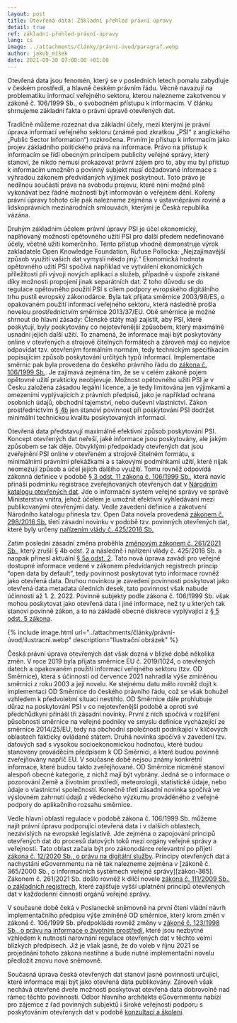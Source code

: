 ```yaml
---
layout: post
title: Otevřená data: Základní přehled právní úpravy
detail: true
ref: základní-přehled-právní-úpravy
lang: cs
image: ../attachments/články/právní-úvod/paragraf.webp
author: jakub_míšek
date: 2021-09-30 07:00:00 +01:00
---
```

Otevřená data jsou fenomén, který se v posledních letech pomalu zabydluje v českém prostředí, a hlavně českém právním řádu. Věcně navazují na problematiku informací veřejného sektoru, kterou nalezneme zakotvenou v zákoně č. 106/1999 Sb., o svobodném přístupu k informacím. V článku shrnujeme základní fakta o právní úpravě otevřených dat.

<!--more-->

Tradičně můžeme rozeznat dva základní účely, mezi kterými je právní úprava informací veřejného sektoru (známé pod zkratkou „PSI“ z anglického „Public Sector Information“) rozkročena. 
Prvním je přístup k informacím jako projev základního politického práva na informace. 
Právo na přístup k informacím se řídí obecným principem publicity veřejné správy, který stanoví, že nikdo nemusí prokazovat právní zájem pro to, aby mu byl přístup k informacím umožněn a povinný subjekt musí dožadované informace s výhradou zákonem předvídaných výjimek poskytnout. 
Toto právo je nedílnou součástí práva na svobodu projevu, které není možné plně vykonávat bez řádné možnosti být informován o veřejném dění. Kořeny právní úpravy tohoto cíle pak nalezneme zejména v ústavněprávní rovině a lidskoprávních mezinárodních smlouvách, kterými je Česká republika vázána.

Druhým základním účelem právní úpravy PSI je účel ekonomický, naplňovaný možností opětovného užití PSI pro další předem nedefinované účely, včetně užití komerčního. 
Tento přístup vhodně demonstruje výrok zakladatele Open Knowledge Foundation, Rufuse Pollocka: „Nejzajímavější způsob využití vašich dat vymyslí někdo jiný.“ 
Ekonomická hodnota opětovného užití PSI spočívá například ve vytváření ekonomických příležitostí při vývoji nových aplikací a služeb, případně v úspoře získané díky možnosti propojení jinak separátních dat. 
Z toho důvodu se do regulace opětovného použití PSI s cílem podpory evropského digitálního trhu pustil evropský zákonodárce. 
Byla tak přijata směrnice 2003/98/ES, o opakovaném použití informací veřejného sektoru, která následně prošla novelou prostřednictvím směrnice 2013/37/EU. 
Obě směrnice je možné shrnout do hlavní zásady: Členské státy mají zajistit, aby PSI, které poskytují, byly poskytovány co nejotevřenější způsobem, který maximálně usnadní jejich další užití. 
To znamená, že informace mají být poskytovány online v otevřených a strojově čitelných formátech a zároveň mají co nejvíce odpovídat tzv. otevřeným formálním normám, tedy technickým specifikacím popisujícím způsob poskytování určitých typů informací. 
Implementace směrnic pak byla provedena do českého právního řádu do [zákona č. 106/1999 Sb.][zákon-106]. 
Je zajímavá zejména tím, že se v celém zákoně pojem opětovné užití prakticky neobjevuje. 
Možnost opětovného užití PSI je v Česku založena zásadou legální licence, a je tedy limitována jen výjimkami a omezeními vyplývajících z právních předpisů, jako je například ochrana osobních údajů, obchodní tajemství, nebo duševní vlastnictví. 
Zákon prostřednictvím [§ 4b][paragraf-4b] jen stanoví povinnost při poskytování PSI dodržet minimální technickou kvalitu poskytovaných informací.

Otevřená data představují maximálně efektivní způsob poskytování PSI. Koncept otevřených dat neřeší, jaké informace jsou poskytovány, ale jakým způsobem se tak děje. 
Obvyklými předpoklady otevřených dat jsou zveřejnění PSI online v otevřeném a strojově čitelném formátu, s minimálními právními překážkami a s takovými podmínkami užití, které nijak neomezují způsob a účel jejich dalšího využití. 
Tomu rovněž odpovídá zákonná definice v podobě [§ 3 odst. 11 zákona č. 106/1999 Sb.][paragraf-3], která navíc přináší podmínku registrace zveřejňovaných otevřených dat v [Národním katalogu otevřených dat][NKOD]. 
Jde o informační systém veřejné správy ve správě Ministerstva vnitra, jehož účelem je umožnit efektivní vyhledávání mezi publikovanými otevřenými daty. 
Vedle zavedení definice a zakotvení Národního katalogu přinesla tzv. Open Data novela provedená [zákonem č. 298/2016 Sb.][zákon-298] třetí zásadní novinku v podobě tzv. povinných otevřených dat, které byly určeny [nařízením vlády č. 425/2016 Sb.][nařízení-425] 

Zatím poslední zásadní změna proběhla [změnovým zákonem č. 261/2021 Sb.][zákon-261], který zrušil § 4b odst. 2 a následně i nařízení vlády č. 425/2016 Sb. a naopak přinesl aktuální [§ 5a odst. 2][paragraf-5a]. 
Tato nová úprava zavádí pro veřejně dostupné informace vedené v zákonem předvídaných registrech princip “open data by default”, tedy povinnost poskytovat tyto informace rovněž jako otevřená data. 
Druhou novinkou je zavedení povinnosti poskytovat jako otevřená data metadata úředních desek, tato povinnost však nabude účinnosti až 1. 2. 2022. 
Povinné subjekty podle zákona č. 106/1999 Sb. však mohou poskytovat jako otevřená data i jiné informace, než ty u kterých tak stanoví povinně zákon, a to na základě obecné diskrece vyplývající z [§ 5 odst. 5 zákona][paragraf-5].

{% include image.html url="../attachments/články/právní-úvod/ilustracni.webp" description="Ilustrační obrázek" %}

Česká právní úprava otevřených dat však dozná v blízké době několika změn. 
V roce 2019 byla přijata směrnice EU č. 2019/1024, o otevřených datech a opakovaném použití informací veřejného sektoru (tzv. OD Směrnice), která s účinností od července 2021 nahradila výše zmíněnou směrnici z roku 2003 a její novelu. 
Ke stejnému datu mělo rovněž dojít k implementaci OD Směrnice do českého právního řádu, což se však bohužel vzhledem k předvolební situaci nestihlo. 
OD Směrnice dále prohlubuje důraz na poskytování PSI v co nejotevřenější podobě a oproti své předchůdkyni přináší tři zásadní novinky. 
První z nich spočívá v rozšíření působnosti směrnice na veřejné podniky ve smyslu definice vycházející ze směrnice 2014/25/EU, tedy na obchodní společnosti podnikající v klíčových oblastech fakticky ovládané státem. 
Druhá novinka spočívá v zavedení tzv. datových sad s vysokou socioekonomickou hodnotou, které budou stanoveny prováděcím předpisem k OD Směrnici, a které budou povinně zveřejňovány napříč EU. 
V současné době nejsou známy konkrétní informace, které budou takto zveřejňované. 
OD Směrnice nicméně stanoví alespoň obecné kategorie, z nichž mají být vybrány. 
Jedná se o informace o pozorování Země a životním prostředí, meteorologii, statistické údaje, nebo údaje o vlastnictví společností. 
Konečně třetí zásadní novinka spočívá ve výslovném zahrnutí údajů z vědeckého výzkumu prováděného z veřejné podpory do aplikačního rozsahu směrnice.

Vedle hlavní oblasti regulace v podobě zákona č. 106/1999 Sb. můžeme najít právní úpravu podporující otevřená data i v dalších oblastech, nezávislých na evropské legislativě. 
Jde zejména o zapojování principů otevřených dat do procesů datových toků mezi orgány veřejné správy a veřejností. 
Tato oblast začala být pro zákonodárce relevantní po přijetí [zákona č. 12/2020 Sb., o právu na digitální služby][zákon-12]. 
Principy otevřených dat a nachystání eGovernmentu na ně tak nalezneme zejména v [zákoně č. 365/2000 Sb., o informačních systémech veřejné správy][zákon-365]. 
Zákonem č. 261/2021 Sb. došlo rovněž k dílčí novele [zákona č. 111/2009 Sb., o základních registrech][zákon-111], které zajišťuje vyšší uplatnění principů otevřených dat v každodenní činnosti orgánů veřejné správy.

V současné době čeká v Poslanecké sněmovně na první čtení vládní návrh implementačního předpisu výše zmíněné OD směrnice, který krom změn v zákoně č. 106/1999 Sb. předpokládá rovněž změny v [zákoně č. 123/1998 Sb., o právu na informace o životním prostředí][zákon-123], které jsou nezbytné vzhledem k nutnosti narovnání regulace otevřených dat v těchto velmi blízkých předpisech. 
Již je však jasné, že do voleb v říjnu 2021 se projednání tohoto zákona nestihne a bude nutné implementační novelu předložit znovu nové sněmovně.

Současná úprava česká otevřených dat stanoví jasné povinnosti určující, které informace mají být jako otevřená data publikovány. Zároveň však nechává otevřené dveře možnosti poskytovat otevřená data dobrovolně nad rámec těchto povinností. Odbor hlavního architekta eGovernmentu nabízí pro zájemce z řad povinných subjektů i široké veřejnosti podporu s poskytováním otevřených dat v podobě [konzultací a školení][POD vzdělávání].
 
[zákon-106]: https://www.zakonyprolidi.cz/cs/1999-106 "Zákon č. 106/1999 Sb., o svobodném přístupu k informacím"
[paragraf-4b]: https://www.zakonyprolidi.cz/cs/1999-106#p4b "Zákon č. 106/1999 Sb., p 4b"
[paragraf-3]: https://www.zakonyprolidi.cz/cs/1999-106#p3 "Zákon č. 106/1999 Sb., p 3"
[NKOD]: https://data.gov.cz/datové-sady "NKOD"
[zákon-298]: https://www.zakonyprolidi.cz/cs/2016-298 "Open Data novela 298/2016 Sb."
[nařízení-425]: https://www.zakonyprolidi.cz/cs/2016-425 "Nařízení vlády č. 425/2016 Sb."
[zákon-261]: https://www.zakonyprolidi.cz/cs/2021-261 "Změnový zákon č. 261/2021 Sb."
[paragraf-5a]: https://www.zakonyprolidi.cz/cs/1999-106#p5a "Zákon č. 106/1999 Sb., p 5a"
[paragraf-5]: https://www.zakonyprolidi.cz/cs/1999-106#p5 "Zákon č. 106/1999 Sb., p 5"

[zákon-12]: https://www.zakonyprolidi.cz/cs/2020-12 "Zákon č. 12/2020 Sb., o právu na digitální služby"
[zákon-111]: https://www.zakonyprolidi.cz/cs/2009-111 "Zákon č. 111/2009 Sb., o základních registrech"
[zákon-123]: https://www.zakonyprolidi.cz/cs/1998-123 "Zákon č. 123/1998 Sb., o právu na informace o životním prostředí"
[POD vzdělávání]: https://data.gov.cz/vzdělávání/ "Portál otevřených dat - Vzdělávání"
